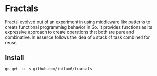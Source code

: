 # Fractals
Fractal evolved out of an experiment in using middleware like patterns to create
functional programming behavior in Go. It provides functions as its expressive
approach to create operations that both are pure and combinative. In essence
follows the idea of a stack of task combined for reuse.

## Install

```
go get -u -v github.com/influx6/fractals
```
